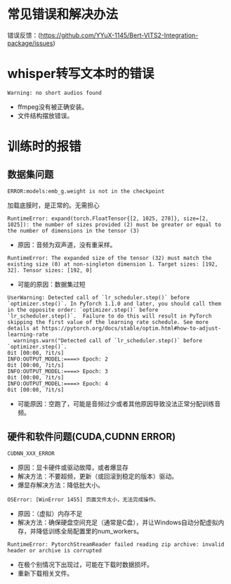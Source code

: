 # 常见错误和解决办法
错误反馈：(https://github.com/YYuX-1145/Bert-VITS2-Integration-package/issues)
# whisper转写文本时的错误
```
Warning: no short audios found
```
* ffmpeg没有被正确安装。
* 文件结构摆放错误。
# 训练时的报错 
## 数据集问题
```
ERROR:models:emb_g.weight is not in the checkpoint
```
加载底膜时，是正常的。无需担心
```
RuntimeError: expand(torch.FloatTensor{[2, 1025, 278]}, size=[2, 1025]): the number of sizes provided (2) must be greater or equal to the number of dimensions in the tensor (3)
```
* 原因：音频为双声道，没有重采样。

```
RuntimeError: The expanded size of the tensor (32) must match the existing size (0) at non-singleton dimension 1. Target sizes: [192, 32]. Tensor sizes: [192, 0]
```
* 可能的原因：数据集过短

```
UserWarning: Detected call of `lr_scheduler.step()` before `optimizer.step()`. In PyTorch 1.1.0 and later, you should call them in the opposite order: `optimizer.step()` before `lr_scheduler.step()`.  Failure to do this will result in PyTorch skipping the first value of the learning rate schedule. See more details at https://pytorch.org/docs/stable/optim.html#how-to-adjust-learning-rate
  warnings.warn("Detected call of `lr_scheduler.step()` before `optimizer.step()`.
0it [00:00, ?it/s]
INFO:OUTPUT_MODEL:====> Epoch: 2
0it [00:00, ?it/s]
INFO:OUTPUT_MODEL:====> Epoch: 3
0it [00:00, ?it/s]
INFO:OUTPUT_MODEL:====> Epoch: 4
0it [00:00, ?it/s]
```
* 可能原因：空跑了，可能是音频过少或者其他原因导致没法正常分配训练音频。
## 硬件和软件问题(CUDA,CUDNN ERROR)
```
CUDNN_XXX_ERROR
```
* 原因：显卡硬件或驱动故障，或者爆显存
* 解决方法：不要超频，更新（或回滚到稳定的版本）驱动。
* 爆显存解决方法：降低批大小。
```
OSError: [WinError 1455] 页面文件太小，无法完成操作。
```
* 原因：（虚拟）内存不足
* 解决方法：确保硬盘空间充足（通常是C盘），并让Windows自动分配虚拟内存，并降低训练全局配置里的num_workers。
```
RuntimeError: PytorchStreamReader failed reading zip archive: invalid header or archive is corrupted
```
* 在极个别情况下出现过，可能在下载时数据损坏。
* 重新下载相关文件。
